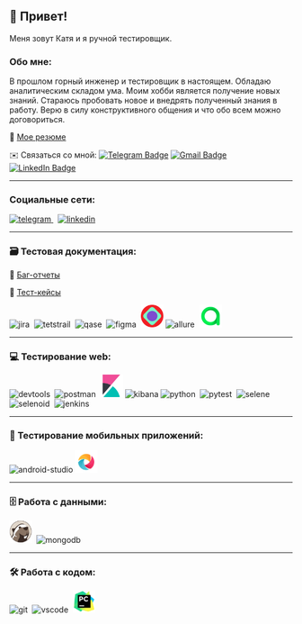 ## 👋 Привет! 

Меня зовут Катя и я ручной тестировщик. 

### Обо мне:

В прошлом горный инженер и тестировщик в настоящем. Обладаю аналитическим складом ума. Моим хобби является получение новых знаний. Стараюсь пробовать новое и внедрять полученный знания в работу. Верю в силу конструктивного общения и что обо всем можно договориться.

📄 <a href="https://drive.google.com/file/d/16pBhpoTNRwhhoHuO1Do3hfA6FZoCttgv/view?usp=sharing" target="_blank"> Мое резюме </a>

✉️ Связаться со мной: [![Telegram Badge](https://img.shields.io/badge/-@VarganovaKate-blue?style=flat&logo=telegram&logoColor=white)](https://t.me/VarganovaKate) [![Gmail Badge](https://img.shields.io/badge/-Gmail-red?style=flat&logo=Gmail&logoColor=white)](mailto:varganovaekat@gmail.com) [![LinkedIn Badge](https://img.shields.io/badge/-@katevarganova-blue?style=flat&logo=LinkedIn&logoColor=white)](https://www.linkedin.com/in/artsiomrusau/) 

--- 

### Социальные сети: 
<div>
  <a href="https://t.me/VarganovaKate" target="_blank">
    <img src="https://cdn-icons-png.flaticon.com/512/2111/2111646.png" width="40" height="40" alt="telegram" />
  </a> &nbsp
  <a href="https://www.linkedin.com/in/kate-varganova/" target="_blank">
    <img src="https://cdn-icons-png.flaticon.com/512/2504/2504799.png" width="40" height="40" alt="linkedin" />
  </a>
</div>

---
### 🗃 Тестовая документация:
📝  <a href="https://katye9470.kaiten.ru/space/58362" target="_blank"> Баг-отчеты </a>

📝  <a href="https://katye9470.kaiten.ru/space/58362" target="_blank"> Тест-кейсы </a>

<div>
  <img src="https://cdn.jsdelivr.net/gh/devicons/devicon/icons/jira/jira-original.svg" title="jira" alt="jira" width="40" height="40"/>&nbsp
  <img src="https://codahosted.io/packs/21236/unversioned/assets/LOGO/ba1091c59bab89cd2fd0f289622731fe16113d7b00905abe64759c313a4b73b76c1b0426076ed76cb74752234c734131df46992d5b8b48fc13e264240e4f7119f736cfeb64df36ded54b5cbf6198b9cadedf18dd0cac5c7dbcd16e6336c29363cd1292ba" title="testrail" alt="tetstrail" width="40" height="40"/>&nbsp
  <img src="https://luna1.co/eb0187.png" title="qase" alt="qase" width="40" height="40"/>&nbsp
  <img src="https://cdn.jsdelivr.net/gh/devicons/devicon/icons/figma/figma-original.svg" title="figma" alt="figma" width="40" height="40"/>&nbsp
  <img src="assets/kaiten.png" title="kaiten" alt="kaiten" width="40" height="40"/>
  <img src="https://camo.githubusercontent.com/501c9d05b6660ba5e1a8753b8461e60d7ff1614656102c254ab800e14a6b19fa/68747470733a2f2f616c6c7572657265706f72742e6f72672f7075626c69632f696d672f616c6c7572652d7265706f72742e737667" title="allure" alt="allure" width="40" height="40"/>&nbsp
  <img src="https://raw.githubusercontent.com/KateVarg/mobile_diplom/main/mobile_diplom/resources/AllureTestOps.png" width="40" height="40"  alt="Allure TestOps"/>
</div>

---
### 💻 Тестирование web: 

<div>
  <img src="https://d33wubrfki0l68.cloudfront.net/38b5c953a4667366685d55db55d057c86db1fc54/a0fdc/static/acae6b24d940347661ca901ea07f47c1/chrome-dev-logo-icon.png" title="devtools" alt="devtools" width="40" height="40"/>&nbsp
  <img src="https://seeklogo.com/images/P/postman-logo-0087CA0D15-seeklogo.com.png" title="postman" alt="postman" width="40" height="40"/>&nbsp
  <img src="https://raw.githubusercontent.com/devicons/devicon/master/icons/kibana/kibana-original.svg" title="kibana" alt="kibana" width="40" height="40"/>
  <img src="https://raw.githubusercontent.com/kubernetes/community/master/icons/png/resources/labeled/pod-128.png" title="kibana" alt="kibana" width="40" height="40"/>
  <img src="https://user-images.githubusercontent.com/25181517/183423507-c056a6f9-1ba8-4312-a350-19bcbc5a8697.png" title="python" alt="python" width="40" height="40"/>&nbsp
  <img src="https://user-images.githubusercontent.com/25181517/184117132-9e89a93b-65fb-47c3-91e7-7d0f99e7c066.png" title="pytest" alt="pytest" width="40" height="40"/>&nbsp
  <img src="https://user-images.githubusercontent.com/25181517/184103699-d1b83c07-2d83-4d99-9a1e-83bd89e08117.png" title="selene" alt="selene" width="40" height="40"/>&nbsp
  <img src="https://selenoid.autotests.cloud/favicon.ico" title="selenoid" alt="selenoid" width="40" height="40"/>&nbsp
  <img src="https://user-images.githubusercontent.com/25181517/179090274-733373ef-3b59-4f28-9ecb-244bea700932.png" title="jenkins" alt="jenkins" width="40" height="40"/>&nbsp
</div>

---
### 📱 Тестирование мобильных приложений: 

<div>
  <img src="https://cdn.jsdelivr.net/gh/devicons/devicon/icons/androidstudio/androidstudio-original.svg" title="android-studio" alt="android-studio" width="40" height="40"/>
  <img src="https://raw.githubusercontent.com/KateVarg/mobile_diplom/main/mobile_diplom/resources/appium.png" alt="Appium" title="Appium" width="40" height="40"/>&nbsp
</div>

---
### 🗄 Работа с данными:
<div>
  <img src="https://raw.githubusercontent.com/devicons/devicon/master/icons/dbeaver/dbeaver-original.svg" title="mysql" alt="mysql" width="40" height="40"/>&nbsp
  <img src="https://cdn.jsdelivr.net/gh/devicons/devicon/icons/mongodb/mongodb-original.svg" title="mongodb" alt="mongodb" width="40" height="40"/>
</div>

---
### 🛠 Работа с кодом: 
<div>
  <img src="https://cdn.jsdelivr.net/gh/devicons/devicon/icons/git/git-original.svg" title="git" alt="git" width="40" height="40"/>&nbsp
  <img src="https://cdn.jsdelivr.net/gh/devicons/devicon/icons/vscode/vscode-original.svg" title="vscode" alt="vscode" width="40" height="40"/>&nbsp
  <img src="https://raw.githubusercontent.com/devicons/devicon/master/icons/pycharm/pycharm-original.svg" title="pycharm" alt="pycharm" width="40" height="40"/>&nbsp
</div>
